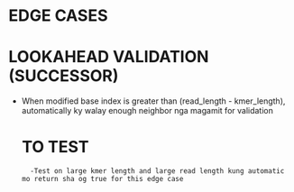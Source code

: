 # EDGE CASES

# LOOKAHEAD VALIDATION (SUCCESSOR)
- When modified base index is greater than (read_length - kmer_length), automatically ky walay enough neighbor nga magamit for validation

    # TO TEST
        -Test on large kmer length and large read length kung automatic mo return sha og true for this edge case
